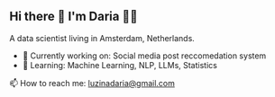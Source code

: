 ## Hi there 👋 I'm Daria 👨‍💻

A data scientist living in Amsterdam, Netherlands.

- 🔭 Currently working on: Social media post reccomedation system
- 🌱 Learning: Machine Learning, NLP, LLMs, Statistics

📫 How to reach me: luzinadaria@gmail.com
